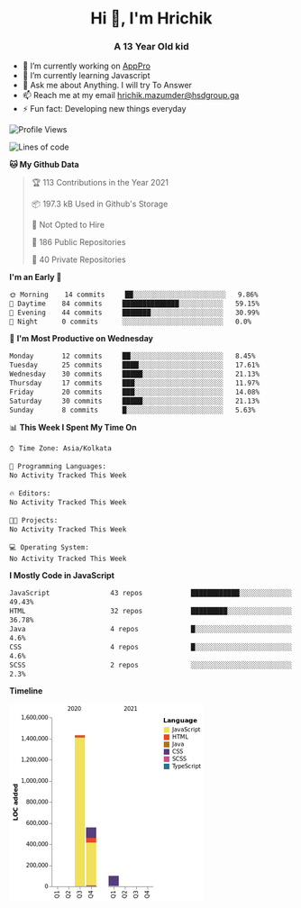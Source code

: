 <h1 align="center">Hi 👋, I'm Hrichik</h1>
<h3 align="center">A 13 Year Old kid</h3>


- 🔭 I’m currently working on [AppPro](https://apppro.in)
- 🌱 I’m currently learning Javascript
- 💬 Ask me about Anything. I will try To Answer
- 📫 Reach me at my email hrichik.mazumder@hsdgroup.ga
- ⚡ Fun fact: Developing new things everyday

<!--START_SECTION:waka-->
![Profile Views](http://img.shields.io/badge/Profile%20Views-1-blue)

![Lines of code](https://img.shields.io/badge/From%20Hello%20World%20I%27ve%20Written-2.1%20million%20lines%20of%20code-blue)

**🐱 My Github Data** 

> 🏆 113 Contributions in the Year 2021
 > 
> 📦 197.3 kB Used in Github's Storage 
 > 
> 🚫 Not Opted to Hire
 > 
> 📜 186 Public Repositories 
 > 
> 🔑 40 Private Repositories  
 > 
**I'm an Early 🐤** 

```text
🌞 Morning    14 commits     ██░░░░░░░░░░░░░░░░░░░░░░░   9.86% 
🌆 Daytime    84 commits     ██████████████░░░░░░░░░░░   59.15% 
🌃 Evening    44 commits     ███████░░░░░░░░░░░░░░░░░░   30.99% 
🌙 Night      0 commits      ░░░░░░░░░░░░░░░░░░░░░░░░░   0.0%

```
📅 **I'm Most Productive on Wednesday** 

```text
Monday       12 commits     ██░░░░░░░░░░░░░░░░░░░░░░░   8.45% 
Tuesday      25 commits     ████░░░░░░░░░░░░░░░░░░░░░   17.61% 
Wednesday    30 commits     █████░░░░░░░░░░░░░░░░░░░░   21.13% 
Thursday     17 commits     ███░░░░░░░░░░░░░░░░░░░░░░   11.97% 
Friday       20 commits     ███░░░░░░░░░░░░░░░░░░░░░░   14.08% 
Saturday     30 commits     █████░░░░░░░░░░░░░░░░░░░░   21.13% 
Sunday       8 commits      █░░░░░░░░░░░░░░░░░░░░░░░░   5.63%

```


📊 **This Week I Spent My Time On** 

```text
⌚︎ Time Zone: Asia/Kolkata

💬 Programming Languages: 
No Activity Tracked This Week

🔥 Editors: 
No Activity Tracked This Week

🐱‍💻 Projects: 
No Activity Tracked This Week

💻 Operating System: 
No Activity Tracked This Week

```

**I Mostly Code in JavaScript** 

```text
JavaScript               43 repos            ████████████░░░░░░░░░░░░░   49.43% 
HTML                     32 repos            █████████░░░░░░░░░░░░░░░░   36.78% 
Java                     4 repos             █░░░░░░░░░░░░░░░░░░░░░░░░   4.6% 
CSS                      4 repos             █░░░░░░░░░░░░░░░░░░░░░░░░   4.6% 
SCSS                     2 repos             ░░░░░░░░░░░░░░░░░░░░░░░░░   2.3%

```


**Timeline**

![Chart not found](https://raw.githubusercontent.com/hrichiksite/hrichiksite/master/charts/bar_graph.png) 


<!--END_SECTION:waka-->
